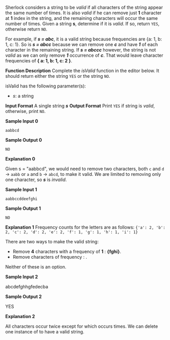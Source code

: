 Sherlock considers a string to be  _valid_  if all characters of the string appear the same number of times. It is also  _valid_  if he can remove just **1** character at **1** index in the string, and the remaining characters will occur the same number of times. Given a string  **s**, determine if it is  _valid_. If so, return  `YES`, otherwise return  `NO`.

For example, if ***s = abc***, it is a valid string because frequencies are {a: 1, b: 1, c: 1}. So is ***s = abcc*** because we can remove one ***c*** and have ***1*** of each character in the remaining string. If ***s = abccc*** however, the string is not  _valid_  as we can only remove ***1*** occurrence of ***c***. That would leave character frequencies of **{ a: 1, b: 1, c: 2 }**.

**Function Description**
Complete the  _isValid_  function in the editor below. It should return either the string  `YES`  or the string  `NO`.

isValid has the following parameter(s):
-   _s_: a string

**Input Format**
A single string  ***s***
**Output Format**
Print  `YES`  if string  is  _valid_, otherwise, print  `NO`.

**Sample Input 0**

    aabbcd

**Sample Output 0**

    NO
**Explanation 0**

Given  s = "aabbcd", we would need to remove two characters, both  `c`  and  `d`  -> `aabb`  or  `a`  and  `b` -> `abcd`, to make it valid. We are limited to removing only one character, so ***s*** is  _invalid_.

**Sample Input 1**     

    aabbccddeefghi
**Sample Output 1**

    NO
**Explanation 1**
Frequency counts for the letters are as follows:
`{'a': 2, 'b': 2, 'c': 2, 'd': 2, 'e': 2, 'f': 1, 'g': 1, 'h': 1, 'i': 1}`

There are two ways to make the valid string:

-   Remove **4** characters with a frequency of **1** : **{fghi}**.
-   Remove  characters of frequency  :  .

Neither of these is an option.

**Sample Input 2**

abcdefghhgfedecba

**Sample Output 2**

YES

**Explanation 2**

All characters occur twice except for  which occurs  times. We can delete one instance of  to have a valid string.

<!--stackedit_data:
eyJoaXN0b3J5IjpbLTE5NTMxNjU4NjRdfQ==
-->